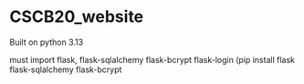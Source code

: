 ﻿# CSCB20_website
Built on python 3.13

must import flask, flask-sqlalchemy flask-bcrypt flask-login (pip install flask flask-sqlalchemy flask-bcrypt 
